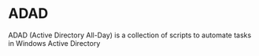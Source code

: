 # ADAD
ADAD (Active Directory All-Day) is a collection of scripts to automate tasks in Windows Active Directory
